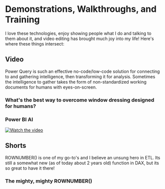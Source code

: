 # Demonstrations, Walkthroughs, and Training

I love these technologies, enjoy showing people what I do and talking to them about it, and video editing has brought much joy into my life!
Here's where these things intersect:

## Video

Power Query is such an effective no-code/low-code solution for connecting to and gathering intelligence, then transforming it for analysis.
Sometimes the intelligence to gather takes the form of non-standardized working documents for humans with eyes-on-screen.

### What's the best way to overcome window dressing designed for humans? 
### Power BI AI
[![Watch the video](https://img.youtube.com/vi/kVJzCenDjP8/0.jpg)](https://www.youtube.com/watch?v=kVJzCenDjP8)

## Shorts

ROWNUMBER() is one of my go-to's and I believe an unsung hero in ETL. Its still a somewhat new (as of today about 2 years old) function in DAX, but its so great to have it there!

### The mighty, mighty ROWNUMBER()
